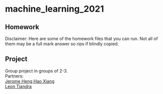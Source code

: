 # machine_learning_2021

## Homework
Disclaimer: Here are some of the homework files that you can run. Not all of them may be a full mark answer so rips if blindly copied.

## Project
Group project in groups of 2-3. <br/>
Partners: <br/>
[Jerome Heng Hao Xiang](https://github.com/kraftedcheese)<br/>
[Leon Tjandra](https://github.com/JibrilTheUltimateFlugel)
